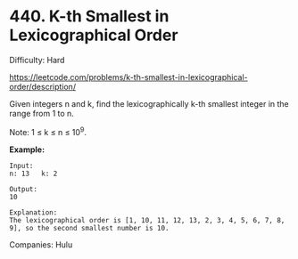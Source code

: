 # 440. K-th Smallest in Lexicographical Order

Difficulty: Hard

https://leetcode.com/problems/k-th-smallest-in-lexicographical-order/description/

Given integers n and k, find the lexicographically k-th smallest integer in the range from 1 to n.

Note: 1 ≤ k ≤ n ≤ 10<sup>9</sup>.

**Example:**
```
Input:
n: 13   k: 2

Output:
10

Explanation:
The lexicographical order is [1, 10, 11, 12, 13, 2, 3, 4, 5, 6, 7, 8, 9], so the second smallest number is 10.
```

Companies: Hulu
